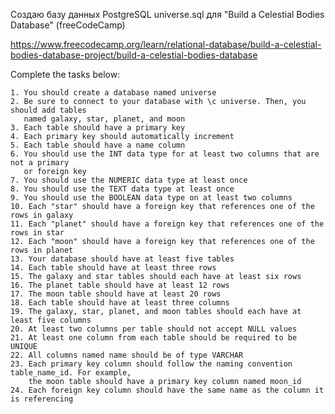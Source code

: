 Создаю базу данных PostgreSQL universe.sql для "Build a Celestial Bodies Database" (freeCodeCamp)

https://www.freecodecamp.org/learn/relational-database/build-a-celestial-bodies-database-project/build-a-celestial-bodies-database

Complete the tasks below:

    1. You should create a database named universe
    2. Be sure to connect to your database with \c universe. Then, you should add tables 
       named galaxy, star, planet, and moon
    3. Each table should have a primary key
    4. Each primary key should automatically increment
    5. Each table should have a name column
    6. You should use the INT data type for at least two columns that are not a primary 
       or foreign key
    7. You should use the NUMERIC data type at least once
    8. You should use the TEXT data type at least once
    9. You should use the BOOLEAN data type on at least two columns
    10. Each "star" should have a foreign key that references one of the rows in galaxy
    11. Each "planet" should have a foreign key that references one of the rows in star
    12. Each "moon" should have a foreign key that references one of the rows in planet
    13. Your database should have at least five tables
    14. Each table should have at least three rows
    15. The galaxy and star tables should each have at least six rows
    16. The planet table should have at least 12 rows
    17. The moon table should have at least 20 rows
    18. Each table should have at least three columns
    19. The galaxy, star, planet, and moon tables should each have at least five columns
    20. At least two columns per table should not accept NULL values
    21. At least one column from each table should be required to be UNIQUE
    22. All columns named name should be of type VARCHAR
    23. Each primary key column should follow the naming convention table_name_id. For example, 
        the moon table should have a primary key column named moon_id
    24. Each foreign key column should have the same name as the column it is referencing 
